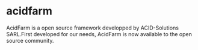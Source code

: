 acidfarm
========

AcidFarm is a open source framework developped by ACID-Solutions SARL.First developed for our needs, AcidFarm is now available to the open source community.
